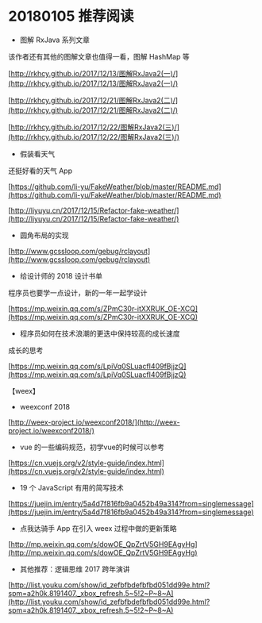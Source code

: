 # 20180105 推荐阅读

* 图解 RxJava 系列文章

该作者还有其他的图解文章也值得一看，图解 HashMap 等

[http://rkhcy.github.io/2017/12/13/图解RxJava2(一)/](http://rkhcy.github.io/2017/12/13/图解RxJava2(一)/)

[http://rkhcy.github.io/2017/12/21/图解RxJava2(二)/](http://rkhcy.github.io/2017/12/21/图解RxJava2(二)/)

[http://rkhcy.github.io/2017/12/22/图解RxJava2(三)/](http://rkhcy.github.io/2017/12/22/图解RxJava2(三)/)

* 假装看天气

还挺好看的天气 App

[https://github.com/li-yu/FakeWeather/blob/master/README.md](https://github.com/li-yu/FakeWeather/blob/master/README.md)

[http://liyuyu.cn/2017/12/15/Refactor-fake-weather/](http://liyuyu.cn/2017/12/15/Refactor-fake-weather/)

* 圆角布局的实现

[http://www.gcssloop.com/gebug/rclayout](http://www.gcssloop.com/gebug/rclayout)

* 给设计师的 2018 设计书单

程序员也要学一点设计，新的一年一起学设计

[https://mp.weixin.qq.com/s/ZPmC30r-itXXRUK_OE-XCQ](https://mp.weixin.qq.com/s/ZPmC30r-itXXRUK_OE-XCQ)

* 程序员如何在技术浪潮的更迭中保持较高的成长速度

成长的思考

[https://mp.weixin.qq.com/s/LpiVq0SLuacfI409fBjjzQ](https://mp.weixin.qq.com/s/LpiVq0SLuacfI409fBjjzQ)

【weex】

* weexconf 2018

[http://weex-project.io/weexconf2018/](http://weex-project.io/weexconf2018/)

* vue 的一些编码规范，初学vue的时候可以参考

[https://cn.vuejs.org/v2/style-guide/index.html](https://cn.vuejs.org/v2/style-guide/index.html)

* 19 个 JavaScript 有用的简写技术

[https://juejin.im/entry/5a4d7f816fb9a0452b49a314?from=singlemessage](https://juejin.im/entry/5a4d7f816fb9a0452b49a314?from=singlemessage)

* 点我达骑手 App 在引入 weex 过程中做的更新策略

[http://mp.weixin.qq.com/s/dowOE_QpZrtV5GH9EAgyHg](http://mp.weixin.qq.com/s/dowOE_QpZrtV5GH9EAgyHg)

* 其他推荐：逻辑思维 2017 跨年演讲

[http://list.youku.com/show/id_zefbfbdefbfbd051dd99e.html?spm=a2h0k.8191407._xbox_refresh.5~5!2~P~8~A](http://list.youku.com/show/id_zefbfbdefbfbd051dd99e.html?spm=a2h0k.8191407._xbox_refresh.5~5!2~P~8~A)